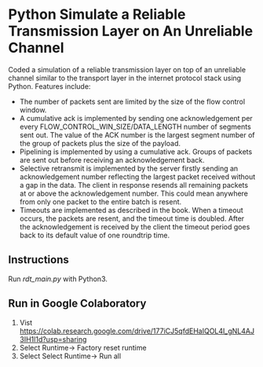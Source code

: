 # Python Simulate a Reliable Transmission Layer on An Unreliable Channel

Coded a simulation of a reliable transmission layer on top of an unreliable channel similar to the transport layer in the internet protocol stack using Python. Features include: 

*  The number of packets sent are limited by the size of the flow control window. 
*  A cumulative ack is implemented by sending one acknowledgement per every FLOW_CONTROL_WIN_SIZE/DATA_LENGTH number of segments sent out. The value of the ACK number is the largest segment number of the group of packets plus the size of the payload. 
*  Pipelining is implemented by using a cumulative ack. Groups of packets are sent out before receiving an acknowledgement back. 
*  Selective retransmit is implemented by the server firstly sending an acknowledgement number reflecting the largest packet received without a gap in the data. The client in response resends all remaining packets at or above the acknowledgement number. This could mean anywhere from only one packet to the entire batch is resent. 
*  Timeouts are implemented as described in the book. When a timeout occurs, the packets are resent, and the timeout time is doubled. After the acknowledgement is received by the client the timeout period goes back to its default value of one roundtrip time. 

## Instructions

Run *rdt_main.py* with Python3.

## Run in Google Colaboratory

1. Vist https://colab.research.google.com/drive/177iCJ5qfdEHaIQOL4I_gNL4AJ3IH1l1d?usp=sharing
1. Select Runtime-> Factory reset runtime
1. Select Select Runtime-> Run all
